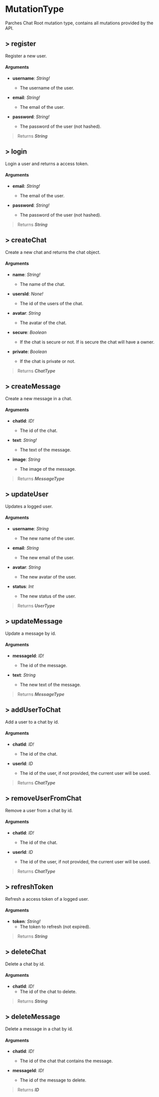 # MutationType

Parches Chat Root mutation type, contains all mutations provided by the API.

## > register

Register a new user.

#### Arguments

- **username**: _String!_
   - The username of the user.

- **email**: _String!_
   - The email of the user.

- **password**: _String!_
   - The password of the user (not hashed).

> Returns _**String**_

## > login

Login a user and returns a access token.

#### Arguments

- **email**: _String!_
   - The email of the user.

- **password**: _String!_
   - The password of the user (not hashed).

> Returns _**String**_

## > createChat

Create a new chat and returns the chat object.

#### Arguments

- **name**: _String!_
   - The name of the chat.

- **usersId**: _None!_
   - The id of the users of the chat.

- **avatar**: _String_
   - The avatar of the chat.

- **secure**: _Boolean_
   - If the chat is secure or not. If is secure the chat will have a owner.

- **private**: _Boolean_
   - If the chat is private or not.

> Returns _**ChatType**_

## > createMessage

Create a new message in a chat.

#### Arguments

- **chatId**: _ID!_
   - The id of the chat.

- **text**: _String!_
   - The text of the message.

- **image**: _String_
   - The image of the message.

> Returns _**MessageType**_

## > updateUser

Updates a logged user.

#### Arguments

- **username**: _String_
   - The new name of the user.

- **email**: _String_
   - The new email of the user.

- **avatar**: _String_
   - The new avatar of the user.

- **status**: _Int_
   - The new status of the user.

> Returns _**UserType**_

## > updateMessage

Update a message by id.

#### Arguments

- **messageId**: _ID!_
   - The id of the message.

- **text**: _String_
   - The new text of the message.

> Returns _**MessageType**_

## > addUserToChat

Add a user to a chat by id.

#### Arguments

- **chatId**: _ID!_
   - The id of the chat.

- **userId**: _ID_
   - The id of the user, if not provided, the current user will be used.

> Returns _**ChatType**_

## > removeUserFromChat

Remove a user from a chat by id.

#### Arguments

- **chatId**: _ID!_
   - The id of the chat.

- **userId**: _ID_
   - The id of the user, if not provided, the current user will be used.

> Returns _**ChatType**_

## > refreshToken

Refresh a access token of a logged user.

#### Arguments

- **token**: _String!_
   - The token to refresh (not expired).

> Returns _**String**_

## > deleteChat

Delete a chat by id.

#### Arguments

- **chatId**: _ID!_
   - The id of the chat to delete.

> Returns _**String**_

## > deleteMessage

Delete a message in a chat by id.

#### Arguments

- **chatId**: _ID!_
   - The id of the chat that contains the message.

- **messageId**: _ID!_
   - The id of the message to delete.

> Returns _**ID**_

